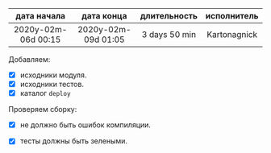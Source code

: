 
| дата начала         |   дата конца        | длительность  | исполнитель  |
|:-------------------:|:-------------------:|:-------------:|:------------:|
| 2020y-02m-06d 00:15 | 2020y-02m-09d 01:05 | 3 days 50 min | Kartonagnick |

Добавляем:  
  - [x] исходники модуля.  
  - [x] исходники тестов.  
  - [x] каталог `deploy`  

Проверяем сборку:  
  - [x] не должно быть ошибок компиляции.  
  - [x] тесты должны быть зелеными.  

